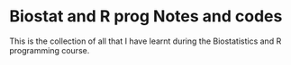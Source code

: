 # Biostat and R prog Notes and codes

This is the collection of all that I have learnt during the Biostatistics and R programming course.
